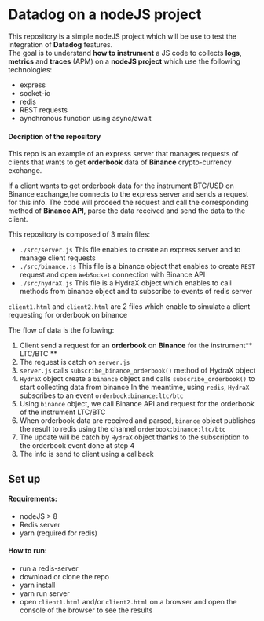 # Datadog on a nodeJS project

This repository is a simple nodeJS project which will be use to test the integration of **Datadog** features.  
The goal is to understand **how to instrument** a JS code to collects **logs**, **metrics** and **traces** (APM) on a **nodeJS project** which use the following technologies:  
* express
* socket-io
* redis
* REST requests
* aynchronous function using async/await

#### Decription of the repository
This repo is an example of an express server that manages requests of clients that wants to get **orderbook** data of **Binance** crypto-currency exchange.

If a client wants to get orderbook data for the instrument BTC/USD on Binance exchange,he connects to the express server and sends a request for this info. 
The code will proceed the request and call the corresponding method of **Binance API**, parse the data received and send the data to the client.

This repository is composed of 3 main files: 
* `./src/server.js`
This file enables to create an express server and to manage client requests
* `./src/binance.js`
This file is a binance object that enables to create `REST` request and open `WebSocket` connection with Binance API
* `./src/hydraX.js`
This file is a HydraX object which enables to call methods from binance object and to subscribe to events of redis server 

`client1.html` and `client2.html` are 2 files which enable to simulate a client requesting for orderbook on binance

The flow of data is the following: 
1. Client send a request for an **orderbook** on **Binance** for the instrument** LTC/BTC **
2. The request is catch on `server.js`  
3. `server.js` calls `subscribe_binance_orderbook()` method of HydraX object
4. `HydraX` object create a `binance` object and calls `subscribe_orderbook()` to start collecting data from binance
In the meantime, using `redis`, `HydraX` subscribes to an event `orderbook:binance:ltc/btc`
5. Using `binance` object, we call Binance API and request for the orderbook of the instrument LTC/BTC
6. When orderbook data are received and parsed, `binance` object publishes the result to redis using the channel `orderbook:binance:ltc/btc`
7. The update will be catch by `HydraX` object thanks to the subscription to the orderbook event done at step 4
8. The info is send to client using a callback

## Set up 
#### Requirements:
* nodeJS > 8
* Redis server
* yarn (required for redis)

#### How to run:
* run a redis-server
* download or clone the repo
* yarn install 
* yarn run server
* open `client1.html` and/or `client2.html` on a browser and open the console of the browser to see the results







  